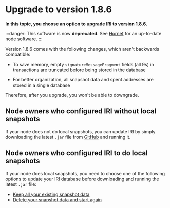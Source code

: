 # Upgrade to version 1.8.6

**In this topic, you choose an option to upgrade IRI to version 1.8.6.**

:::danger:
This software is now **deprecated**. See [Hornet](root://hornet/1.1/overview.md) for an up-to-date node software.
:::

Version 1.8.6 comes with the following changes, which aren't backwards compatible:

- To save memory, empty `signatureMessageFragment` fields (all 9s) in transactions are truncated before being stored in the database

- For better organization, all snapshot data and spent addresses are stored in a single database

Therefore, after you upgrade, you won't be able to downgrade.

## Node owners who configured IRI without local snapshots

If your node does not do local snapshots, you can update IRI by simply downloading the latest `.jar` file from [GitHub](https://github.com/iotaledger/iri/releases) and running it.

## Node owners who configured IRI to do local snapshots

If your node does local snapshots, you need to choose one of the following options to update your IRI database before downloading and running the latest `.jar` file:

- [Keep all your existing snapshot data](../tutorials/merge-snapshot.md)
- [Delete your snapshot data and start again](../tutorials/delete-snapshot.md)